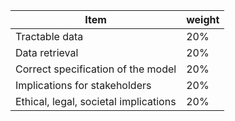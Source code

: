 | Item      | weight |
| ----------- | ----------- |
| Tractable data | 20% |
| Data retrieval | 20% |
| Correct specification of the model | 20% |
| Implications for stakeholders | 20% |
| Ethical, legal, societal implications | 20% |
